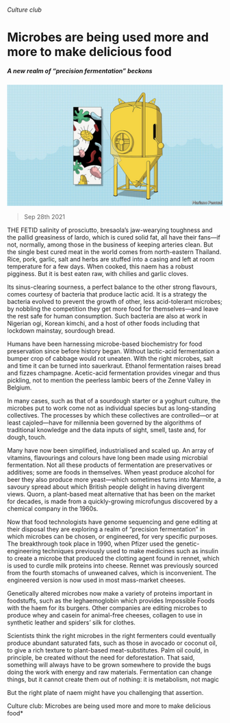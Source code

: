 ###### Culture club

# Microbes are being used more and more to make delicious food 

##### A new realm of “precision fermentation” beckons 

![image](images/20211002_tqd004.jpg) 

> Sep 28th 2021 

THE FETID salinity of prosciutto, bresaola’s jaw-wearying toughness and the pallid greasiness of lardo, which is cured solid fat, all have their fans—if not, normally, among those in the business of keeping arteries clean. But the single best cured meat in the world comes from north-eastern Thailand. Rice, pork, garlic, salt and herbs are stuffed into a casing and left at room temperature for a few days. When cooked, this naem has a robust pigginess. But it is best eaten raw, with chilies and garlic cloves.

Its sinus-clearing sourness, a perfect balance to the other strong flavours, comes courtesy of bacteria that produce lactic acid. It is a strategy the bacteria evolved to prevent the growth of other, less acid-tolerant microbes; by nobbling the competition they get more food for themselves—and leave the rest safe for human consumption. Such bacteria are also at work in Nigerian ogi, Korean kimchi, and a host of other foods including that lockdown mainstay, sourdough bread.


Humans have been harnessing microbe-based biochemistry for food preservation since before history began. Without lactic-acid fermentation a bumper crop of cabbage would rot uneaten. With the right microbes, salt and time it can be turned into sauerkraut. Ethanol fermentation raises bread and fizzes champagne. Acetic-acid fermentation provides vinegar and thus pickling, not to mention the peerless lambic beers of the Zenne Valley in Belgium.

In many cases, such as that of a sourdough starter or a yoghurt culture, the microbes put to work come not as individual species but as long-standing collectives. The processes by which these collectives are controlled—or at least cajoled—have for millennia been governed by the algorithms of traditional knowledge and the data inputs of sight, smell, taste and, for dough, touch.

Many have now been simplified, industrialised and scaled up. An array of vitamins, flavourings and colours have long been made using microbial fermentation. Not all these products of fermentation are preservatives or additives; some are foods in themselves. When yeast produce alcohol for beer they also produce more yeast—which sometimes turns into Marmite, a savoury spread about which British people delight in having divergent views. Quorn, a plant-based meat alternative that has been on the market for decades, is made from a quickly-growing microfungus discovered by a chemical company in the 1960s.

Now that food technologists have genome sequencing and gene editing at their disposal they are exploring a realm of “precision fermentation” in which microbes can be chosen, or engineered, for very specific purposes. The breakthrough took place in 1990, when Pfizer used the genetic-engineering techniques previously used to make medicines such as insulin to create a microbe that produced the clotting agent found in rennet, which is used to curdle milk proteins into cheese. Rennet was previously sourced from the fourth stomachs of unweaned calves, which is inconvenient. The engineered version is now used in most mass-market cheeses.

Genetically altered microbes now make a variety of proteins important in foodstuffs, such as the leghaemoglobin which provides Impossible Foods with the haem for its burgers. Other companies are editing microbes to produce whey and casein for animal-free cheeses, collagen to use in synthetic leather and spiders’ silk for clothes.

Scientists think the right microbes in the right fermenters could eventually produce abundant saturated fats, such as those in avocado or coconut oil, to give a rich texture to plant-based meat-substitutes. Palm oil could, in principle, be created without the need for deforestation. That said, something will always have to be grown somewhere to provide the bugs doing the work with energy and raw materials. Fermentation can change things, but it cannot create them out of nothing: it is metabolism, not magic

But the right plate of naem might have you challenging that assertion.





Culture club: Microbes are being used more and more to make delicious food*




